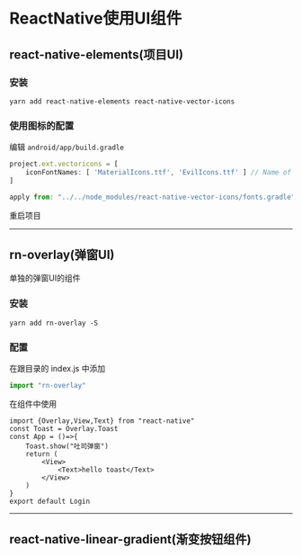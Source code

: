 # ReactNative使用UI组件

## react-native-elements(项目UI)

### 安装

```shell
yarn add react-native-elements react-native-vector-icons
```

### 使用图标的配置

编辑  `android/app/build.gradle` 

```js
project.ext.vectoricons = [
    iconFontNames: [ 'MaterialIcons.ttf', 'EvilIcons.ttf' ] // Name of the font files you want to copy
]

apply from: "../../node_modules/react-native-vector-icons/fonts.gradle"
```

重启项目

---

## rn-overlay(弹窗UI)

单独的弹窗UI的组件

### 安装

```shell
yarn add rn-overlay -S
```

### 配置

在跟目录的 index.js 中添加

```js
import "rn-overlay"
```

在组件中使用

```react
import {Overlay,View,Text} from "react-native"
const Toast = Overlay.Toast
const App = ()=>{
    Toast.show("吐司弹窗")
	return (
    	<View>
        	<Text>hello toast</Text>
        </View>
    )
}
export default Login
```

---

## react-native-linear-gradient(渐变按钮组件)

